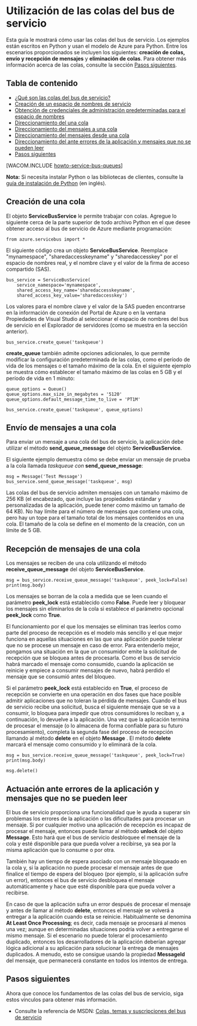 <properties linkid="develop-python-service-bus-queues" urlDisplayName="Service Bus Queues" pageTitle="How to use Service Bus queues (Python) - Azure" metaKeywords="Azure Service Bus queues, Azure queues, Azure messaging, Azure queues Python" description="Learn how to use Service Bus queues in Azure. Code samples written in Python." metaCanonical="" services="service-bus" documentationCenter="Python" title="How to Use Service Bus Queues" authors="huvalo" solutions="" manager="" editor="" />

<tags ms.service="service-bus" ms.workload="tbd" ms.tgt_pltfrm="na" ms.devlang="python" ms.topic="article" ms.date="01/01/1900" ms.author="huvalo"></tags>

# Utilización de las colas del bus de servicio

Esta guía le mostrará cómo usar las colas del bus de servicio. Los ejemplos están
escritos en Python y usan el modelo de Azure para Python. Entre los escenarios
proporcionados se incluyen los siguientes: **creación de colas, envío y recepción de mensajes** y
**eliminación de colas**. Para obtener más información acerca de las colas, consulte la sección [Pasos siguientes][].

## Tabla de contenido

-   [¿Qué son las colas del bus de servicio?][]
-   [Creación de un espacio de nombres de servicio][]
-   [Obtención de credenciales de administración predeterminadas para el espacio de nombres][]
-   [Direccionamiento del una cola][]
-   [Direccionamiento del mensajes a una cola][]
-   [Direccionamiento del mensajes desde una cola][]
-   [Direccionamiento del ante errores de la aplicación y mensajes que no se pueden leer][]
-   [Pasos siguientes][]

[WACOM.INCLUDE [howto-service-bus-queues][]]

**Nota:** Si necesita instalar Python o las bibliotecas de clientes, consulte la [guía de instalación de Python][] (en inglés).

## <a name="create-queue"> </a>Creación de una cola

El objeto **ServiceBusService** le permite trabajar con colas. Agregue lo siguiente cerca de la parte superior de todo archivo Python en el que desee obtener acceso al bus de servicio de Azure mediante programación:

    from azure.servicebus import *

El siguiente código crea un objeto **ServiceBusService**. Reemplace "mynamespace", "sharedaccesskeyname" y "sharedaccesskey" por el espacio de nombres real, y el nombre clave y el valor de la firma de acceso compartido (SAS).

    bus_service = ServiceBusService(
        service_namespace='mynamespace',
        shared_access_key_name='sharedaccesskeyname',
        shared_access_key_value='sharedaccesskey')

Los valores para el nombre clave y el valor de la SAS pueden encontrarse en la información de conexión del Portal de Azure o en la ventana Propiedades de Visual Studio al seleccionar el espacio de nombres del bus de servicio en el Explorador de servidores (como se muestra en la sección anterior).

    bus_service.create_queue('taskqueue')

**create\_queue** también admite opciones adicionales, lo que
permite modificar la configuración predeterminada de las colas, como el período de vida de los mensajes
o el tamaño máximo de la cola. En el siguiente ejemplo se muestra cómo establecer el
tamaño máximo de las colas en 5 GB y el período de vida en 1 minuto:

    queue_options = Queue()
    queue_options.max_size_in_megabytes = '5120'
    queue_options.default_message_time_to_live = 'PT1M'

    bus_service.create_queue('taskqueue', queue_options)

## <a name="send-messages"> </a>Envío de mensajes a una cola

Para enviar un mensaje a una cola del bus de servicio, la aplicación debe utilizar el método
**send\_queue\_message** del objeto **ServiceBusService**.

El siguiente ejemplo demuestra cómo se debe enviar un mensaje de prueba a la
cola llamada *taskqueue con* **send\_queue\_message**:

    msg = Message('Test Message')
    bus_service.send_queue_message('taskqueue', msg)

Las colas del bus de servicio admiten mensajes con un tamaño máximo de 256 KB (el encabezado,
que incluye las propiedades estándar y personalizadas de la aplicación, puede tener como máximo un
tamaño de 64 KB). No hay límite para el número de mensajes que
contiene una cola, pero hay un tope para el tamaño total de los mensajes
contenidos en una cola. El tamaño de la cola se define en el momento de la creación, con un
límite de 5 GB.

## <a name="receive-messages"> </a>Recepción de mensajes de una cola

Los mensajes se reciben de una cola utilizando el método **receive\_queue\_message**
 del objeto **ServiceBusService**.

    msg = bus_service.receive_queue_message('taskqueue', peek_lock=False)
    print(msg.body)

Los mensajes se borran de la cola a medida que se leen cuando el parámetro
**peek\_lock** está establecido como **False**. Puede leer y bloquear
los mensajes sin eliminarlos de la cola si establece el parámetro opcional
**peek\_lock** como **True**.

El funcionamiento por el que los mensajes se eliminan tras
leerlos como parte del proceso de recepción es el modelo más sencillo y el que mejor funciona en
aquellas situaciones en las que una aplicación puede tolerar que no se procese un mensaje
en caso de error. Para entenderlo mejor, pongamos una situación en la que un
consumidor emite la solicitud de recepción que se bloquea antes de
procesarla. Como el bus de servicio habrá marcado el mensaje como consumido,
cuando la aplicación se reinicie y empiece a consumir mensajes de nuevo,
habrá perdido el mensaje que se consumió antes del bloqueo.

Si el parámetro **peek\_lock** está establecido en **True**, el proceso de recepción se convierte en una
operación en dos fases que hace posible admitir aplicaciones
que no toleran la pérdida de mensajes. Cuando el bus de servicio recibe una solicitud, busca el siguiente mensaje
que se va a consumir, lo bloquea para impedir que otros consumidores lo
reciban y, a continuación,
lo devuelve a la aplicación.
Una vez que la aplicación termina de procesar el mensaje (o lo almacena de forma confiable para su
futuro procesamiento), completa la segunda fase del proceso de recepción llamando al método **delete** en el objeto **Message**
. El método **delete** marcará el mensaje como consumido
y lo eliminará de la cola.

    msg = bus_service.receive_queue_message('taskqueue', peek_lock=True)
    print(msg.body)

    msg.delete()

## <a name="handle-crashes"> </a>Actuación ante errores de la aplicación y mensajes que no se pueden leer

El bus de servicio proporciona una funcionalidad que le ayuda a superar sin problemas los
errores de la aplicación o las dificultades para procesar un mensaje. Si por
cualquier motivo una aplicación de recepción es incapaz de procesar el mensaje,
entonces puede llamar al método **unlock** del objeto
**Message**. Esto hará que el bus de servicio
desbloquee el mensaje de la cola y esté disponible para que pueda volver a recibirse,
ya sea por la misma aplicación que lo
consume o por otra.

También hay un tiempo de espera
asociado con un mensaje bloqueado en la cola y, si la aplicación no puede procesar el
mensaje antes de que finalice el tiempo de espera del bloqueo (por ejemplo, si la aplicación sufre un error), entonces el
bus de servicio desbloquea el mensaje automáticamente y hace que esté disponible para que
pueda volver a recibirse.

En caso de que la aplicación sufra un error después de procesar el mensaje y antes de
llamar al método **delete**, entonces el mensaje se volverá a entregar a la
aplicación cuando esta se reinicie. Habitualmente se denomina
**At Least Once Processing**; es decir, cada mensaje se procesará al
menos una vez; aunque en determinadas situaciones podría
volver a entregarse el mismo mensaje. Si el escenario no puede tolerar el procesamiento duplicado, entonces los desarrolladores de la aplicación deberían agregar lógica adicional a su
aplicación para solucionar
la entrega de mensajes duplicados. A menudo, esto se consigue usando la propiedad
**MessageId** del mensaje, que permanecerá constante en todos los
intentos de entrega.

## <a name="next-steps"> </a>Pasos siguientes

Ahora que conoce los fundamentos de las colas del bus de servicio, siga estos
vínculos para obtener más información.

-   Consulte la referencia de MSDN: [Colas, temas y suscripciones del bus de servicio][]

  [Pasos siguientes]: #next-steps
  [¿Qué son las colas del bus de servicio?]: #what-are-service-bus-queues
  [Creación de un espacio de nombres de servicio]: #create-a-service-namespace
  [Obtención de credenciales de administración predeterminadas para el espacio de nombres]: #obtain-default-credentials
  [Direccionamiento del una cola]: #create-queue
  [Direccionamiento del mensajes a una cola]: #send-messages
  [Direccionamiento del mensajes desde una cola]: #receive-messages
  [Direccionamiento del ante errores de la aplicación y mensajes que no se pueden leer]: #handle-crashes
  [howto-service-bus-queues]: ../includes/howto-service-bus-queues.md
  [guía de instalación de Python]: ../python-how-to-install/
  [Colas, temas y suscripciones del bus de servicio]: http://msdn.microsoft.com/es-es/library/windowsazure/hh367516.aspx
